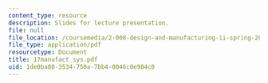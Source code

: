 ```yaml
---
content_type: resource
description: Slides for lecture presentation.
file: null
file_location: /coursemedia/2-008-design-and-manufacturing-ii-spring-2004/1de0ba803534750a7bb40046c0e984c0_17manufact_sys.pdf
file_type: application/pdf
resourcetype: Document
title: 17manufact_sys.pdf
uid: 1de0ba80-3534-750a-7bb4-0046c0e984c0
---
```

